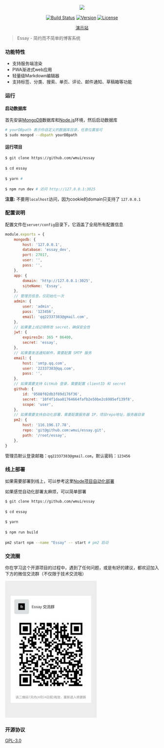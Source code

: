 <p align="center">
<img src="https://www.86886.wang/public/picture/1554636859240.png">
</p>

<p align="center">
<a href="https://travis-ci.org/wmui/essay"><img src="https://travis-ci.org/wmui/essay.svg?branch=master" alt="Build Status"></a>
<a href="https://github.com/wmui/vueblog"><img src="https://img.shields.io/badge/node-%3E%3D8.12.0-orange.svg" alt="Version"></a>
<a href="https://github.com/wmui/essay"><img src="https://img.shields.io/badge/license-AGPL-blue.svg" alt="License"></a>
</p>

<p align="center"><a href="https://www.86886.wang" target="_blank">演示站</a></p>

> Essay - 简约而不简单的博客系统

### 功能特性

- 支持服务端渲染
- PWA渐进式web应用
- 轻量级Markdown编辑器
- 支持标签、分类、搜索、单页、评论、邮件通知、草稿箱等功能


### 运行

#### 启动数据库

首先安装[MongoDB](https://www.mongodb.com/download-center?jmp=nav#community)数据库和[Node.js](https://nodejs.org/en/)环境，然后启动数据库

```bash
# yourDBpath 表示你自定义的数据库目录，任意位置皆可
$ sudo mongod --dbpath yourDBpath
```

#### 运行项目

```bash
$ git clone https://github.com/wmui/essay

$ cd essay

$ yarn # 

$ npm run dev # 访问 http://127.0.0.1:3025
```

**注意:** 不要用`localhost`访问，因为cookie的domain只支持了 `127.0.0.1`

### 配置说明

配置文件在`server/config`目录下，它涵盖了全局所有配置信息


```js
module.exports = {
    mongodb: {
        host: '127.0.0.1',
        database: 'essay_dev',
        port: 27017,
        user: '',
        pass: '',
    },
    app: {
        domain: 'http://127.0.0.1:3025',
        siteName: 'Essay',
    },
    // 管理员信息，仅初始化一次
    admin: {
        user: 'admin',
        pass: '123456',
        email: 'qq22337383@gmail.com',
    },
    // 如果要上线记得修改 secret，确保安全性
    jwt: {
        expiresIn: 365 * 86400,
        secret: 'essay',
    },
    // 如果要发送通知邮件，需要配置 SMTP 服务
    email: {
        host: 'smtp.qq.com',
        user: '22337383@qq.com',
        pass: '',
    },
    // 如果需要支持 GitHub 登录，需要配置 clientID 和 secret
    github: {
        id: '9588f02db3f89d176f36',
        secret: '10f4f1daa81764664fafb2e50be2c6985ef139f8',
        scope: 'user',
    },
    // 如果需要支持自动化部署，需要配置服务器 IP，项目repo地址，服务器目录
    pm2: {
        host: '116.196.17.78',
        repo: 'git@github.com:wmui/essay.git',
        path: '/root/essay',
    },
}
```

管理员默认登录邮箱：`qq22337383@gmail.com`，默认密码：`123456`

### 线上部署

如果需要部署到线上，可以参考这里[Node项目自动化部署](https://github.com/wmui/web-deploy)

如果感觉自动化部署太麻烦，可以简单部署

```bash
$ git clone https://github.com/wmui/essay

$ cd essay

$ yarn

$ npm run build

pm2 start npm --name "Essay" -- start # pm2 启动
```

### 交流圈

你在学习这个开源项目的过程中，遇到了任何问题，或是有好的建议，都欢迎加入下方的微信交流群（不仅限于技术交流哦）

<img src="./static/essay.png" width="300px">

### 开源协议

[GPL-3.0](https://choosealicense.com/licenses/gpl-3.0/)  
